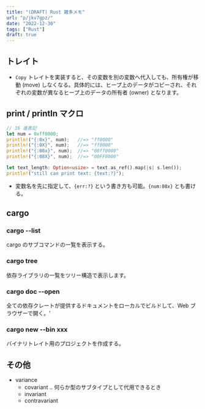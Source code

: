```yaml
---
title: "(DRAFT) Rust 雑多メモ"
url: "p/jkv7gpz/"
date: "2022-12-30"
tags: ["Rust"]
draft: true
---
```


トレイト
----

- `Copy` トレイトを実装すると、その変数を別の変数へ代入しても、所有権が移動 (move) しなくなる。具体的には、ヒープ上のデータがコピーされ、それぞれの変数が異なるヒープ上のデータの所有者 (owner) となります。


print / println マクロ
----

```rust
// 16 進表記
let num = 0xff0000;
println!("{:0x}", num);   //=> "ff0000"
println!("{:0X}", num);   //=> "ff0000"
println!("{:08x}", num);  //=> "00ff0000"
println!("{:08X}", num);  //=> "00FF0000"
```

```rust
let text_length: Option<usize> = text.as_ref().map(|s| s.len());
println!("still can print text: {text:?}");
```

- 変数名を先に指定して、`{err:?}` という書き方も可能。`{num:08x}` とも書ける。


cargo
----

### cargo --list

cargo のサブコマンドの一覧を表示する。

### cargo tree

依存ライブラリの一覧をツリー構造で表示します。

### cargo doc --open

全ての依存クレートが提供するドキュメントをローカルでビルドして、Web ブラウザーで開く。'

### cargo new --bin xxx

バイナリトレイト用のプロジェクトを作成する。


その他
----

- variance
  - covariant .. 何らか型のサブタイプとして代用できるとき
  - invariant
  - contravariant

